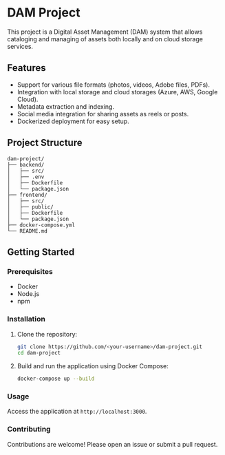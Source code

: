 # DAM Project

This project is a Digital Asset Management (DAM) system that allows cataloging and managing of assets both locally and on cloud storage services.

## Features

- Support for various file formats (photos, videos, Adobe files, PDFs).
- Integration with local storage and cloud storages (Azure, AWS, Google Cloud).
- Metadata extraction and indexing.
- Social media integration for sharing assets as reels or posts.
- Dockerized deployment for easy setup.

## Project Structure

```
dam-project/
├── backend/
│   ├── src/
│   ├── .env
│   ├── Dockerfile
│   └── package.json
├── frontend/
│   ├── src/
│   ├── public/
│   ├── Dockerfile
│   └── package.json
├── docker-compose.yml
└── README.md
```

## Getting Started

### Prerequisites

- Docker
- Node.js
- npm

### Installation

1. Clone the repository:
    ```sh
    git clone https://github.com/<your-username>/dam-project.git
    cd dam-project
    ```

2. Build and run the application using Docker Compose:
    ```sh
    docker-compose up --build
    ```

### Usage

Access the application at `http://localhost:3000`.

### Contributing

Contributions are welcome! Please open an issue or submit a pull request.